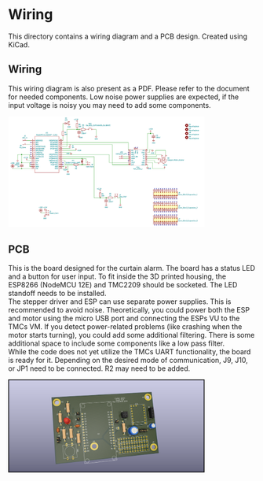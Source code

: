# Wiring
This directory contains a wiring diagram and a PCB design. Created using KiCad.


## Wiring
This wiring diagram is also present as a PDF. Please refer to the document for needed components. 
Low noise power supplies are expected, if the input voltage is noisy you may need to add some components.

<img src="../pics/wiring_screenshot_upscaled.png" width="400" />


## PCB
This is the board designed for the curtain alarm. 
The board has a status LED and a button for user input. 
To fit inside the 3D printed housing, the ESP8266 (NodeMCU 12E) and TMC2209 should be socketed. The LED standoff needs to be installed.  
The stepper driver and ESP can use separate power supplies. This is recommended to avoid noise. 
Theoretically, you could power both the ESP and motor using the micro USB port and connecting the ESPs VU to the TMCs VM.
If you detect power-related problems (like crashing when the motor starts turning), you could add some additional filtering. 
There is some additional space to include some components like a low pass filter.   
While the code does not yet utilize the TMCs UART functionality, the board is ready for it. Depending on the desired mode of communication, J9, J10, or JP1 need to be connected. 
R2 may need to be added.

<img src="../pics/curtain_wiring_board_some_components.png" width="400" />

